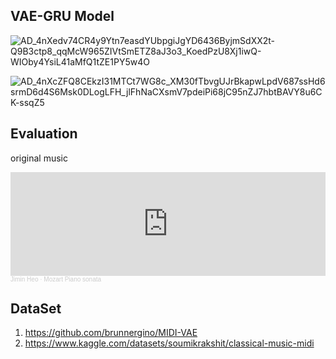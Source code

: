 ## VAE-GRU Model
![AD_4nXedv74CR4y9Ytn7easdYUbpgiJgYD6436ByjmSdXX2t-Q9B3ctp8_qqMcW965ZIVtSmETZ8aJ3o3_KoedPzU8Xj1iwQ-WIOby4YsiL41aMfQ1tZE1PY5w4O](https://github.com/hjimjim/Jukebox_VAE/assets/7866162/1f2503b1-6366-4fd0-bd64-85f372579382)

![AD_4nXcZFQ8CEkzI31MTCt7WG8c_XM30fTbvgUJrBkapwLpdV687ssHd6srmD6d4S6Msk0DLogLFH_jlFhNaCXsmV7pdeiPi68jC95nZJ7hbtBAVY8u6CK-ssqZ5](https://github.com/hjimjim/Jukebox_VAE/assets/7866162/c85070d0-3606-4cc4-bfa8-fd7713b7c01f)

## Evaluation
original music


<iframe width="100%" height="166" scrolling="no" frameborder="no" allow="autoplay" src="https://w.soundcloud.com/player/?url=https%3A//api.soundcloud.com/tracks/1847287875&color=%23ff5500&auto_play=false&hide_related=false&show_comments=true&show_user=true&show_reposts=false&show_teaser=true"></iframe>

<div style="font-size: 10px; color: #cccccc;line-break: anywhere;word-break: normal;overflow: hidden;white-space: nowrap;text-overflow: ellipsis; font-family: Interstate,Lucida Grande,Lucida Sans Unicode,Lucida Sans,Garuda,Verdana,Tahoma,sans-serif;font-weight: 100;"><a href="https://soundcloud.com/jimin-heo-203278740" title="Jimin Heo" target="_blank" style="color: #cccccc; text-decoration: none;">Jimin Heo</a> · <a href="https://soundcloud.com/jimin-heo-203278740/original_file" title="Mozart Piano sonata" target="_blank" style="color: #cccccc; text-decoration: none;">Mozart Piano sonata</a></div>







## DataSet
1. https://github.com/brunnergino/MIDI-VAE
2. https://www.kaggle.com/datasets/soumikrakshit/classical-music-midi
   
